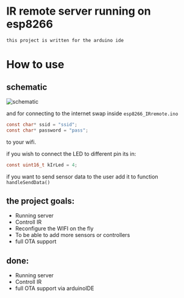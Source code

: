 # IR remote server running on esp8266
```this project is written for the arduino ide```

# How to use
## schematic
![schematic](https://github.com/ishay320/esp8266_IRremote/blob/main/data/schematics.jpg)

and for connecting to the internet swap inside `esp8266_IRremote.ino` 
``` C
const char* ssid = "ssid";
const char* password = "pass";
```
to your wifi.

if you wish to connect the LED to different pin its in:
``` C
const uint16_t kIrLed = 4; 
```

if you want to send sensor data to the user add it to function `handleSendData()`


## the project goals:
* Running server
* Controll IR
* Reconfigure the WIFI on the fly
* To be able to add more sensors or controllers
* full OTA support

## done:
* Running server
* Controll IR
* full OTA support via arduinoIDE
